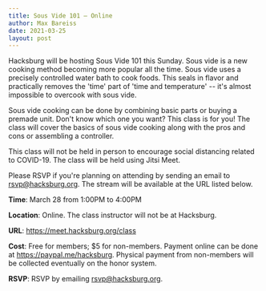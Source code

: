 ```yaml
---
title: Sous Vide 101 — Online
author: Max Bareiss
date: 2021-03-25
layout: post
---
```


Hacksburg will be hosting Sous Vide 101 this Sunday. Sous vide is a new cooking method becoming more popular all the time.
Sous vide uses a precisely controlled water bath to cook foods. This seals in flavor and practically removes the 'time' part of 'time and temperature' -- it's almost impossible to overcook with sous vide.

Sous vide cooking can be done by combining basic parts or buying a premade unit. Don't know which one you want? This class is for you!
The class will cover the basics of sous vide cooking along with the pros and cons or assembling a controller.

This class will not be held in person to encourage social distancing related to COVID-19. The class will be held using Jitsi Meet.

Please RSVP if you're planning on attending by sending an email to [rsvp@hacksburg.org](mailto:rsvp@hacksburg.org). The stream will be available at the URL listed below.

**Time**: March 28 from 1:00PM to 4:00PM

**Location**: Online. The class instructor will not be at Hacksburg.

**URL**: <https://meet.hacksburg.org/class>

**Cost**: Free for members; $5 for non-members. Payment online can be done at <https://paypal.me/hacksburg>. Physical payment from non-members will be collected eventually on the honor system.

**RSVP**: RSVP by emailing [rsvp@hacksburg.org](mailto:rsvp@hacksburg.org).
